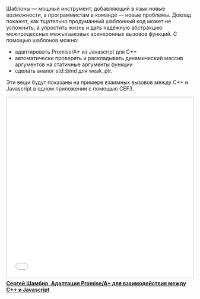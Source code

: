 Шаблоны &mdash; мощный инструмент, добавляющий в язык новые возможности, а программистам в команде &mdash; новые проблемы. Доклад покажет, как тщательно продуманный шаблонный код может не усложнить, а упростить жизнь и дать надёжную абстракцию межпроцессных межъязыковых асинхронных вызовов функций. С помощью шаблонов можно:
- адаптировать Promise/A+ из Javascript для C++
- автоматически проверять и раскладывать динамический массив аргументов на статичные аргументы функции
- сделать аналог std::bind для weak_ptr.

Эти вещи будут показаны на примере взаимных вызовов между C++ и Javascript в одном приложении с помощью CEF3.

<iframe src="//www.slideshare.net/slideshow/embed_code/key/LWakF0UR53sZwE" width="595" height="485" frameborder="0" marginwidth="0" marginheight="0" scrolling="no" style="border:1px solid #CCC; border-width:1px; margin-bottom:5px; max-width: 100%;" allowfullscreen> </iframe> <div style="margin-bottom:5px"> <strong> <a href="//www.slideshare.net/SergeyPlatonov/promisea-c-javascript" title="Сергей Шамбир, Адаптация Promise/A+ для взаимодействия между C++ и Javascript" target="_blank">Сергей Шамбир, Адаптация Promise/A+ для взаимодействия между C++ и Javascript</a> 
